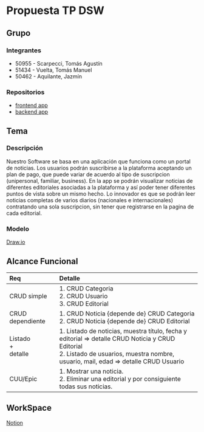# Propuesta TP DSW

## Grupo
### Integrantes
* 50955 - Scarpecci, Tomás Agustín
* 51434 - Vuelta, Tomás Manuel
* 50462 - Aquilante, Jazmín

### Repositorios
* [frontend app](https://github.com/tomasscarpecci/frontend-app)
* [backend app](https://github.com/tomasscarpecci/backend-app)

## Tema
### Descripción
Nuestro Software se basa en una aplicación que funciona como un portal de noticias. Los usuarios podrán suscribirse a la plataforma aceptando un plan de pago, que puede variar de acuerdo al tipo de suscripcion (unipersonal, familiar, business). En la app se podrán visualizar noticias de diferentes editoriales asociadas a la plataforma y así poder tener diferentes puntos de vista sobre un mismo hecho. Lo innovador es que se podrán leer noticias completas de varios diarios (nacionales e internacionales) contratando una sola suscripcion, sin tener que registrarse en la pagina de cada editorial.

### Modelo
[Draw.io](https://drive.google.com/file/d/1LGKbmAMBDoTjJfaFTT9kgwQqup--Kbi8/view?usp=sharing) 

## Alcance Funcional 
|Req|Detalle|
|:-|:-|
|CRUD simple|1. CRUD Categoria<br>2. CRUD Usuario<br>3. CRUD Editorial<br>|
|CRUD dependiente|1. CRUD Noticia {depende de} CRUD Categoria<br>2. CRUD Noticia {depende de} CRUD Editorial<br>|
|Listado<br>+<br>detalle| 1. Listado de noticias, muestra título, fecha y editorial => detalle CRUD Noticia y CRUD Editorial<br> 2. Listado de usuarios, muestra nombre, usuario, mail, edad ⇒ detalle CRUD Usuario<br>|
|CUU/Epic|1. Mostrar una noticia.<br>2. Eliminar una editorial y por consiguiente todas sus noticias.|

## WorkSpace
[Notion](https://www.notion.so/Workspace-Desarrollo-de-SW-73c2ff5055bc4f3ea4d0dc12968b0895?pvs=4)
